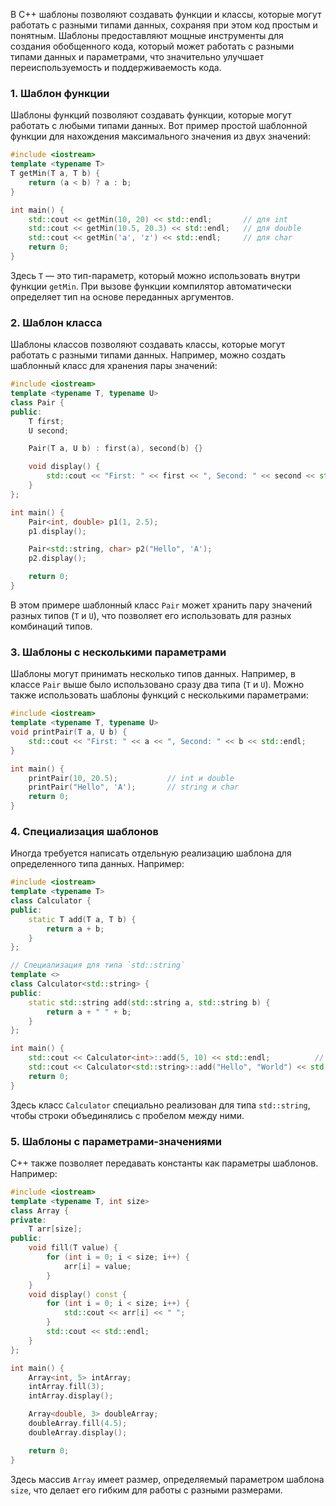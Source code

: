 В C++ шаблоны позволяют создавать функции и классы, которые могут работать с разными типами данных, сохраняя при этом код простым и понятным. Шаблоны предоставляют мощные инструменты для создания обобщенного кода, который может работать с разными типами данных и параметрами, что значительно улучшает переиспользуемость и поддерживаемость кода.

### 1. Шаблон функции
Шаблоны функций позволяют создавать функции, которые могут работать с любыми типами данных. Вот пример простой шаблонной функции для нахождения максимального значения из двух значений:

```cpp
#include <iostream>
template <typename T>
T getMin(T a, T b) {
    return (a < b) ? a : b;
}

int main() {
    std::cout << getMin(10, 20) << std::endl;       // для int
    std::cout << getMin(10.5, 20.3) << std::endl;   // для double
    std::cout << getMin('a', 'z') << std::endl;     // для char
    return 0;
}
```

Здесь `T` — это тип-параметр, который можно использовать внутри функции `getMin`. При вызове функции компилятор автоматически определяет тип на основе переданных аргументов.

### 2. Шаблон класса
Шаблоны классов позволяют создавать классы, которые могут работать с разными типами данных. Например, можно создать шаблонный класс для хранения пары значений:

```cpp
#include <iostream>
template <typename T, typename U>
class Pair {
public:
    T first;
    U second;

    Pair(T a, U b) : first(a), second(b) {}

    void display() {
        std::cout << "First: " << first << ", Second: " << second << std::endl;
    }
};

int main() {
    Pair<int, double> p1(1, 2.5);
    p1.display();

    Pair<std::string, char> p2("Hello", 'A');
    p2.display();

    return 0;
}
```

В этом примере шаблонный класс `Pair` может хранить пару значений разных типов (`T` и `U`), что позволяет его использовать для разных комбинаций типов.

### 3. Шаблоны с несколькими параметрами
Шаблоны могут принимать несколько типов данных. Например, в классе `Pair` выше было использовано сразу два типа (`T` и `U`). Можно также использовать шаблоны функций с несколькими параметрами:

```cpp
#include <iostream>
template <typename T, typename U>
void printPair(T a, U b) {
    std::cout << "First: " << a << ", Second: " << b << std::endl;
}

int main() {
    printPair(10, 20.5);           // int и double
    printPair("Hello", 'A');       // string и char
    return 0;
}
```

### 4. Специализация шаблонов
Иногда требуется написать отдельную реализацию шаблона для определенного типа данных. Например:

```cpp
#include <iostream>
template <typename T>
class Calculator {
public:
    static T add(T a, T b) {
        return a + b;
    }
};

// Специализация для типа `std::string`
template <>
class Calculator<std::string> {
public:
    static std::string add(std::string a, std::string b) {
        return a + " " + b;
    }
};

int main() {
    std::cout << Calculator<int>::add(5, 10) << std::endl;          // 15
    std::cout << Calculator<std::string>::add("Hello", "World") << std::endl;  // Hello World
    return 0;
}
```

Здесь класс `Calculator` специально реализован для типа `std::string`, чтобы строки объединялись с пробелом между ними.

### 5. Шаблоны с параметрами-значениями
C++ также позволяет передавать константы как параметры шаблонов. Например:

```cpp
#include <iostream>
template <typename T, int size>
class Array {
private:
    T arr[size];
public:
    void fill(T value) {
        for (int i = 0; i < size; i++) {
            arr[i] = value;
        }
    }
    void display() const {
        for (int i = 0; i < size; i++) {
            std::cout << arr[i] << " ";
        }
        std::cout << std::endl;
    }
};

int main() {
    Array<int, 5> intArray;
    intArray.fill(3);
    intArray.display();

    Array<double, 3> doubleArray;
    doubleArray.fill(4.5);
    doubleArray.display();

    return 0;
}
```

Здесь массив `Array` имеет размер, определяемый параметром шаблона `size`, что делает его гибким для работы с разными размерами.

